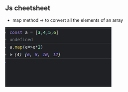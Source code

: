 ## Js cheetsheet

* map method => to convert all the elements of an array
<img src="/Screenshot%20from%202022-10-10%2017-31-16.png"/>




